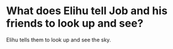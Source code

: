 # What does Elihu tell Job and his friends to look up and see?

Elihu tells them to look up and see the sky.
